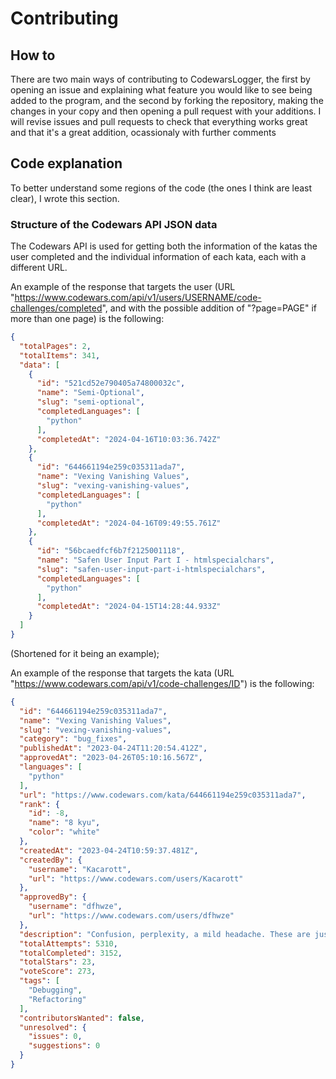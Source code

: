 # Contributing

## How to

There are two main ways of contributing to CodewarsLogger, the first by
opening an issue and explaining what feature you would like to see being
added to the program, and the second by forking the repository, making
the changes in your copy and then opening a pull request with your
additions. I will revise issues and pull requests to check that everything
works great and that it's a great addition, ocassionaly with further
comments

## Code explanation

To better understand some regions of the code (the ones I think are least
clear), I wrote this section.

### Structure of the Codewars API JSON data

The Codewars API is used for getting both the information of the katas the
user completed and the individual information of each kata, each with a
different URL.

An example of the response that targets the user (URL "https://www.codewars.com/api/v1/users/USERNAME/code-challenges/completed",
and with the possible addition of "?page=PAGE" if more than one page) is
the following:

```json
{
  "totalPages": 2,
  "totalItems": 341,
  "data": [
    {
      "id": "521cd52e790405a74800032c",
      "name": "Semi-Optional",
      "slug": "semi-optional",
      "completedLanguages": [
        "python"
      ],
      "completedAt": "2024-04-16T10:03:36.742Z"
    },
    {
      "id": "644661194e259c035311ada7",
      "name": "Vexing Vanishing Values",
      "slug": "vexing-vanishing-values",
      "completedLanguages": [
        "python"
      ],
      "completedAt": "2024-04-16T09:49:55.761Z"
    },
    {
      "id": "56bcaedfcf6b7f2125001118",
      "name": "Safen User Input Part I - htmlspecialchars",
      "slug": "safen-user-input-part-i-htmlspecialchars",
      "completedLanguages": [
        "python"
      ],
      "completedAt": "2024-04-15T14:28:44.933Z"
    }
  ]
}
```

(Shortened for it being an example);

An example of the response that targets the kata (URL "https://www.codewars.com/api/v1/code-challenges/ID")
is the following:

```json
{
  "id": "644661194e259c035311ada7",
  "name": "Vexing Vanishing Values",
  "slug": "vexing-vanishing-values",
  "category": "bug_fixes",
  "publishedAt": "2023-04-24T11:20:54.412Z",
  "approvedAt": "2023-04-26T05:10:16.567Z",
  "languages": [
    "python"
  ],
  "url": "https://www.codewars.com/kata/644661194e259c035311ada7",
  "rank": {
    "id": -8,
    "name": "8 kyu",
    "color": "white"
  },
  "createdAt": "2023-04-24T10:59:37.481Z",
  "createdBy": {
    "username": "Kacarott",
    "url": "https://www.codewars.com/users/Kacarott"
  },
  "approvedBy": {
    "username": "dfhwze",
    "url": "https://www.codewars.com/users/dfhwze"
  },
  "description": "Confusion, perplexity, a mild headache. These are just a sample of the things you have experienced in the last few minutes while trying to figure out what is going on in your code.\n\nThe task is very simple: accept a list of values, and another value `n`, then return a new list with every value multiplied by `n`. For example, `[1, 2, 3]` and `4` should result in `[4, 8, 12]`.\n\nWhile writing the function, you even added some debugging lines to make sure that you didn't mess anything up, and everything looked good! But for some reason when you run the function it always seems to return an empty list, even though you can clearly see, that the list *should* have the right values in it! Somehow, the values are simply disappearing! Is this a bug in the programming language itself...?",
  "totalAttempts": 5310,
  "totalCompleted": 3152,
  "totalStars": 23,
  "voteScore": 273,
  "tags": [
    "Debugging",
    "Refactoring"
  ],
  "contributorsWanted": false,
  "unresolved": {
    "issues": 0,
    "suggestions": 0
  }
}
```